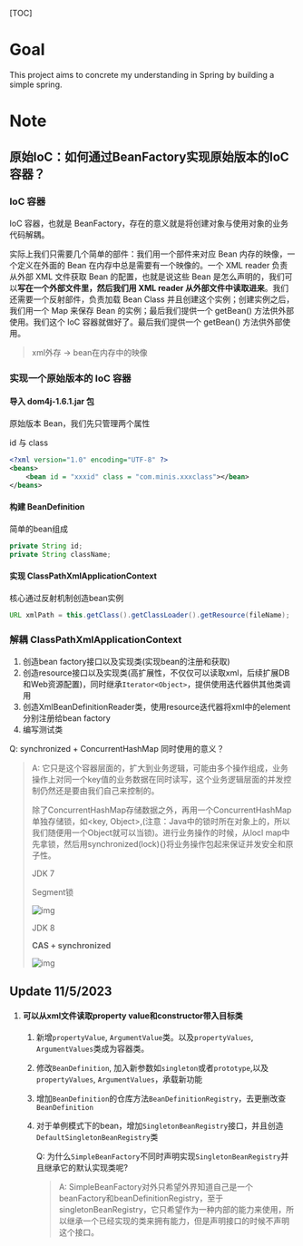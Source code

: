 [TOC]

# Goal

This project aims to concrete my understanding in Spring by building a simple spring.

# Note

## 原始IoC：如何通过BeanFactory实现原始版本的IoC容器？

### IoC 容器

IoC 容器，也就是 BeanFactory，存在的意义就是将创建对象与使用对象的业务代码解耦。

实际上我们只需要几个简单的部件：我们用一个部件来对应 Bean 内存的映像，一个定义在外面的 Bean 在内存中总是需要有一个映像的。一个 XML reader 负责从外部 XML 文件获取 Bean 的配置，也就是说这些 Bean 是怎么声明的，我们可以**写在一个外部文件里，然后我们用 XML reader 从外部文件中读取进来**。我们还需要一个反射部件，负责加载 Bean Class 并且创建这个实例；创建实例之后，我们用一个 Map 来保存 Bean 的实例；最后我们提供一个 getBean() 方法供外部使用。我们这个 IoC 容器就做好了。最后我们提供一个 getBean() 方法供外部使用。

> xml外存 → bean在内存中的映像

### 实现一个原始版本的 IoC 容器

#### 导入 dom4j-1.6.1.jar 包

原始版本 Bean，我们先只管理两个属性

id 与 class

```xml
<?xml version="1.0" encoding="UTF-8" ?>
<beans>
    <bean id = "xxxid" class = "com.minis.xxxclass"></bean>
</beans>
```

#### 构建 BeanDefinition

简单的bean组成

```java
private String id;
private String className;
```

#### 实现 ClassPathXmlApplicationContext

核心通过反射机制创造bean实例

```java
URL xmlPath = this.getClass().getClassLoader().getResource(fileName);
```

### 解耦 ClassPathXmlApplicationContext

1. 创造bean factory接口以及实现类(实现bean的注册和获取)
2. 创造resource接口以及实现类(高扩展性，不仅仅可以读取xml，后续扩展DB和Web资源配置)，同时继承`Iterator<Object>`，提供使用迭代器供其他类调用
3. 创造XmlBeanDefinitionReader类，使用resource迭代器将xml中的element分别注册给bean factory
4. 编写测试类

Q: synchronized + ConcurrentHashMap 同时使用的意义？

> A: 它只是这个容器层面的，扩大到业务逻辑，可能由多个操作组成，业务操作上对同一个key值的业务数据在同时读写，这个业务逻辑层面的并发控制仍然还是要由我们自己来控制的。
>
> 除了ConcurrentHashMap存储数据之外，再用一个ConcurrentHashMap单独存储锁，如<key,  Object>,(注意：Java中的锁时所在对象上的，所以我们随便用一个Object就可以当锁)。进行业务操作的时候，从locl  map中先拿锁，然后用synchronized(lock){}将业务操作包起来保证并发安全和原子性。
>
> JDK 7
>
> Segment锁
>
> ![img](https://p3-juejin.byteimg.com/tos-cn-i-k3u1fbpfcp/c814a3b049894b8d9abccf1480c3a113~tplv-k3u1fbpfcp-zoom-in-crop-mark:1512:0:0:0.awebp)
>
> JDK 8
>
> **CAS + synchronized**
>
> ![img](https://p3-juejin.byteimg.com/tos-cn-i-k3u1fbpfcp/cc7d08086ca0484c999edf9d72e9dfd2~tplv-k3u1fbpfcp-zoom-in-crop-mark:1512:0:0:0.awebp)



## Update 11/5/2023

1. #### 可以从xml文件读取property value和constructor带入目标类

   1. 新增`propertyValue`, `ArgumentValue`类。以及`propertyValues`, `ArgumentValues`类成为容器类。

   2. 修改`BeanDefinition`, 加入新参数如`singleton`或者`prototype`,以及`propertyValues`, `ArgumentValues`，承载新功能

   3. 增加`BeanDefinition`的仓库方法`BeanDefinitionRegistry`，去更删改查`BeanDefinition`

   4. 对于单例模式下的bean，增加`SingletonBeanRegistry`接口，并且创造`DefaultSingletonBeanRegistry`类

      Q: 为什么`SimpleBeanFactory`不同时声明实现`SingletonBeanRegistry`并且继承它的默认实现类呢?

      > A:  SimpleBeanFactory对外只希望外界知道自己是一个beanFactory和beanDefinitionRegistry，至于singletonBeanRegistry，它只希望作为一种内部的能力来使用，所以继承一个已经实现的类来拥有能力，但是声明接口的时候不声明这个接口。

   
